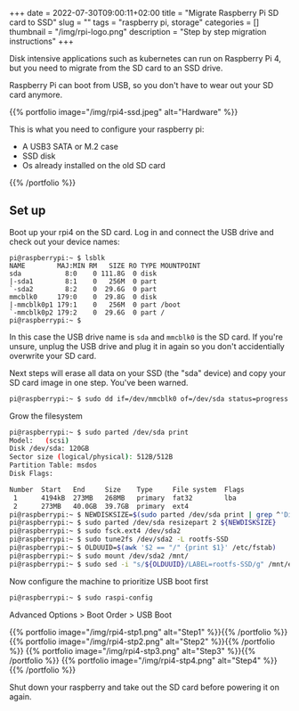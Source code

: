 +++ 
date = 2022-07-30T09:00:11+02:00
title = "Migrate Raspberry Pi SD card to SSD"
slug = "" 
tags = "raspberry pi, storage"
categories = []
thumbnail = "/img/rpi-logo.png"
description = "Step by step migration instructions"
+++

Disk intensive applications such as kubernetes can run on Raspberry Pi 4, but you need to migrate from the SD card to an SSD drive.

Raspberry Pi can boot from USB, so you don't have to wear out your SD card anymore.



{{% portfolio image="/img/rpi4-ssd.jpeg" alt="Hardware" %}}

This is what you need to configure your raspberry pi:

 * A USB3 SATA or M.2 case
 * SSD disk
 * Os already installed on the old SD card

{{% /portfolio %}}



## Set up

Boot up your rpi4 on the SD card. Log in and connect the USB drive and check out your device names:

```
pi@raspberrypi:~ $ lsblk 
NAME        MAJ:MIN RM   SIZE RO TYPE MOUNTPOINT
sda           8:0    0 111.8G  0 disk 
|-sda1        8:1    0   256M  0 part 
`-sda2        8:2    0  29.6G  0 part 
mmcblk0     179:0    0  29.8G  0 disk 
|-mmcblk0p1 179:1    0   256M  0 part /boot
`-mmcblk0p2 179:2    0  29.6G  0 part /
pi@raspberrypi:~ $
```
 
In this case the USB drive name is ```sda``` and ```mmcblk0``` is the SD card. If you're unsure, unplug the USB drive and plug it in again so you don't accidentially overwrite your SD card.

Next steps will erase all data on your SSD (the "sda" device) and copy your SD card image in one step. You've been warned.

```sh
pi@raspberrypi:~ $ sudo dd if=/dev/mmcblk0 of=/dev/sda status=progress
```

Grow the filesystem

```sh
pi@raspberrypi:~ $ sudo parted /dev/sda print
Model:   (scsi)
Disk /dev/sda: 120GB
Sector size (logical/physical): 512B/512B
Partition Table: msdos
Disk Flags: 

Number  Start   End     Size    Type     File system  Flags
 1      4194kB  273MB   268MB   primary  fat32        lba
 2      273MB   40.0GB  39.7GB  primary  ext4
pi@raspberrypi:~ $ NEWDISKSIZE=$(sudo parted /dev/sda print | grep ^'Disk /dev/sda' | awk '{print $NF}')
pi@raspberrypi:~ $ sudo parted /dev/sda resizepart 2 ${NEWDISKSIZE}             # Expand filesystem
pi@raspberrypi:~ $ sudo fsck.ext4 /dev/sda2 
pi@raspberrypi:~ $ sudo tune2fs /dev/sda2 -L rootfs-SSD                         # Set a new label on the root fs
pi@raspberrypi:~ $ OLDUUID=$(awk '$2 == "/" {print $1}' /etc/fstab)
pi@raspberrypi:~ $ sudo mount /dev/sda2 /mnt/
pi@raspberrypi:~ $ sudo sed -i "s/${OLDUUID}/LABEL=rootfs-SSD/g" /mnt/etc/fstab # Mount the label as root in the new fstab
```

Now configure the machine to prioritize USB boot first

```sh
pi@raspberrypi:~ $ sudo raspi-config
```

Advanced Options > Boot Order > USB Boot

{{% portfolio image="/img/rpi4-stp1.png" alt="Step1" %}}{{% /portfolio %}}
{{% portfolio image="/img/rpi4-stp2.png" alt="Step2" %}}{{% /portfolio %}}
{{% portfolio image="/img/rpi4-stp3.png" alt="Step3" %}}{{% /portfolio %}}
{{% portfolio image="/img/rpi4-stp4.png" alt="Step4" %}}{{% /portfolio %}}

Shut down your raspberry and take out the SD card before powering it on again.
